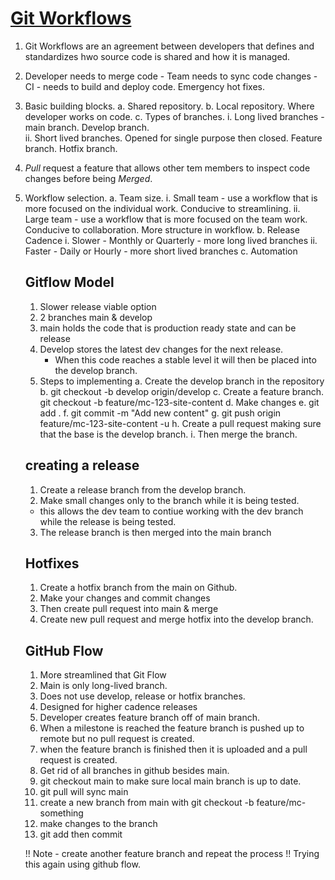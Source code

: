 # [Git Workflows](https://www.linkedin.com/learning/git-workflows/collaborating-more-effectively-with-git-using-workflows?autoplay=true)

1. Git Workflows are an agreement between developers that defines and standardizes hwo source code is shared and how it is managed.
2. Developer needs to merge code - Team needs to sync code changes - CI - needs to build and deploy code.  Emergency hot fixes.
3. Basic building blocks.
  a. Shared repository.
  b. Local repository.  Where developer works on code.
  c. Types of branches. 
      i. Long lived branches - main branch.  Develop branch.  
      ii. Short lived branches. Opened for single purpose then closed.  Feature branch. Hotfix branch. 
4. *Pull* request a feature that allows other tem members to inspect code changes before being *Merged*.
5. Workflow selection.
   a. Team size. 
      i. Small team - use a workflow that is more focused on the individual work. Conducive to streamlining.
      ii. Large team - use a workflow that is more focused on the team work. Conducive to collaboration. More structure in workflow.
   b. Release Cadence
      i. Slower - Monthly or Quarterly - more long lived branches
      ii. Faster - Daily or Hourly - more short lived branches
   c. Automation 

   ## Gitflow Model
   1. Slower release viable option
   2. 2 branches main & develop
   3. main holds the code that is production ready state and can be release
   4. Develop stores the latest dev changes for the next release.
      - When this code reaches a stable level it will then be placed into the develop branch.
   5. Steps to implementing
      a. Create the develop branch in the repository
      b. git checkout -b develop origin/develop
      c. Create a feature branch.   git checkout -b feature/mc-123-site-content
      d. Make changes
      e. git add .
      f. git commit -m "Add new content"
      g. git push origin feature/mc-123-site-content -u
      h. Create a pull request making sure that the base is the develop branch.
      i. Then merge the branch.

   ## creating a release
   1. Create a release branch from the develop branch.
   2. Make small changes only to the branch while it is being tested.
     - this allows the dev team to contiue working with the dev branch while the release is being tested.
   3. The release branch is then merged into the main branch

   ## Hotfixes
   1. Create a hotfix branch from the main on Github. 
   2. Make your changes and commit changes
   3. Then create pull request into main & merge
   4. Create new pull request and merge hotfix into the develop branch.

   ## GitHub Flow
   1. More streamlined that Git Flow
   2. Main is only long-lived branch.
   3. Does not use develop, release or hotfix branches.
   4. Designed for higher cadence releases
   5. Developer creates feature branch off of main branch.
   6. When a milestone is reached the feature branch is pushed up to remote but no pull request is created.
   7. when the feature branch is finished then it is uploaded and a pull request is created.
   8. Get rid of all branches in github besides main.
   9. git checkout main to make sure local main branch is up to date.
   10. git pull will sync main
   11. create a new branch from main with git checkout -b feature/mc-something
   12. make changes to the branch
   13. git add then commit 

      !! Note - create another feature branch and repeat the process
      !! Trying this again using github flow.